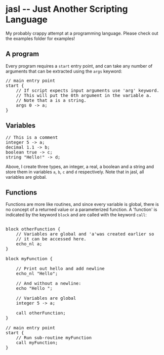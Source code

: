 # jasl -- Just Another Scripting Language

My probably crappy attempt at a programming language. Please check out the examples folder for examples!

A program
---------

Every program requires a `start` entry point, and can take any number of arguments that can be extracted using the `args` keyword:
<pre>
// main entry point
start {
    // If script expects input arguments use 'arg' keyword. 
    // This will put the 0th argument in the variable a. 
    // Note that a is a string.
    args 0 -> a;
}
</pre>


Variables
---------

<pre>
// This is a comment
integer 5 -> a;
decimal 1.1 -> b;
boolean true -> c;
string "Hello!" -> d;
</pre>

Above, I create three types, an integer, a real, a boolean and a string and store them in variables `a`, `b`, `c` and `d` respectively. Note that in jasl, all variables are global.

Functions
---------

Functions are more like routines, and since every variable is global, there is no concept of a returned value or a parameterized function. A 'function' is indicated by the keyword `block` and are called with the keyword `call`:

<pre>

block otherFunction {
    // Variables are global and 'a'was created earlier so 
    // it can be accessed here.
    echo_nl a;
}

block myFunction {

    // Print out hello and add newline
    echo_nl "Hello";
    
    // And without a newline:
    echo "Hello ";
    
    // Variables are global
    integer 5 -> a;
    
    call otherFunction;
}

// main entry point
start {
    // Run sub-routine myFunction
    call myFunction;
}
</pre>
